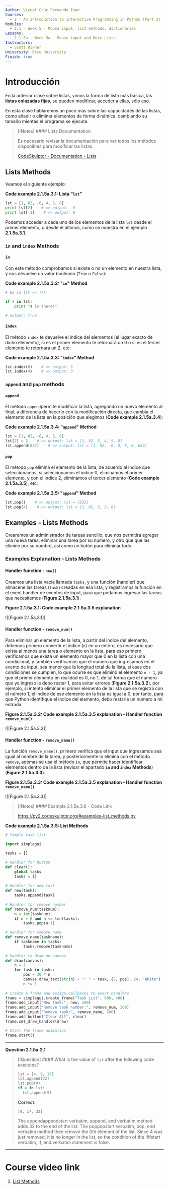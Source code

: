 ```yaml
---
Author: Vizuet Cruz Fernando Ivan
Courses:
  - 2 - An Introduction to Interactive Programming in Python (Part 2)
Modules:
  - 2.1 - Week 5 - Mouse input, list methods, dictionaries
Lessons:
  - 2.1.5a - Week 5a - Mouse input and More Lists
Instructors:
  - Scott Rixner
University: Rice University
Finish: true
---
```

# Introducción

En la anterior clase sobre listas, vimos la forma de lista más básica, las **listas enlazadas fijas**, se pueden modificar, acceder a ellas, sólo eso. 

En esta clase hablaremos un poco más sobre las capacidades de las listas, como añadir o eliminar elementos de forma dinámica, cambiando su tamaño mientas el programa se ejecuta.

> [!Notes] #### Lists Documentation
>
> Es necesario revisar la documentación para ver todos los métodos disponibles para modificar las listas.
> 
> [CodeSkulptor - Documentation - Lists](https://py2.codeskulptor.org/docs.html#tabs-Python)
## Lists Methods

Veamos el siguiente ejemplo:

**Code example 2.1.5a.3.1: Lista "`lst`"**

```python
lst = [1, 82, -6, 4, 5, 8]
print lst[2]    # => output: -6 
print lst[-1]    # => output: 8 
```
 
 Podemos acceder a cada uno de los elementos de la lista `lst` desde el primer elemento, o desde el últimos, como se muestra en el ejemplo **2.1.5a.3.1**.
### `in` and `index` Methods

#### `in`

Con este método comprobamos si existe o no un elemento en nuestra lista, y nos devuelve un valor booleano (`True` o `False`):

**Code example 2.1.5a.3.2: "`in`" Method**

```python
# 82 in lst => T/F

if 4 in lst:
	print "4 is there!"

# output: True
```
#### `index`

El método `index` te devuelve el indice del elementos (el lugar exacto de dicho elemento), si es el primer elemento te retornará un $0$ o si es el tercer elemento te retornará un $2$, etc:

**Code example 2.1.5a.3.3: "`index`" Method**

```python
lst.index(8)    # => output: 5 
lst.index(4)    # => output: 3
```
### `append` and `pop` methods
#### `append`

El método `append`permite modificar la lista, agregando un nuevo elemento al final, a diferencia de hacerlo con la modificación directa, que cambia el elemento de la lista en la posición que elegimos (**Code example 2.1.5a.3.4**):

**Code example 2.1.5a.3.4: "`append`" Method**

```python
lst = [1, 82, -6, 4, 5, 8]
lst[2] = 5    # => output: lst = [1, 82, 5, 4, 5, 8]
lst.append(632)    # => output: lst = [1, 82, -6, 4, 5, 8, 632]
```
#### `pop`

El método `pop` elimina el elemento de la lista, de acuerdo al indice que seleccionamos, si seleccionamos el indice $0$, eliminamos el primer elemento, y con el indice $2$, eliminamos el tercer elemento (**Code example 2.1.5a.3.5**), etc:

**Code example 2.1.5a.3.5: "`append`" Method**

```python
lst.pop()    # => output: lst = [632]
lst.pop(4)    # => output: lst = [1, 82, 5, 5, 8]
```

## Examples - Lists Methods

Crearemos un administrador de tareas sencillo, que nos permitirá agregar una nueva tarea, eliminar una tarea por su numero, y otro que que las elimine por su nombre, así como un botón para eliminar todo.

### Examples Explanation - Lists Methods
#### Handler function - `new()`

Creamos una lista vacía llamada `tasks`, y una función (handler) que  almacene las tareas (`task`) creadas en esa lista, y registramos la función en el event handler de eventos de input, para que podamos ingresar las tareas que necesitemos (**Figure 2.1.5a.3.1**).

**Figure 2.1.5a.3.1: Code example 2.1.5a.3.5 
explanation**

![[Figure 2.1.5a.3.1]]
#### Handler function - `remove_num()`

Para eliminar un elemento de la lista, a partir del indice del elemento, debemos primero convertir el indice (`n`) en un entero, es necesario que exista al menos una tarea o elemento en la lista, para eso primero verificamos que exista un elemento mayor que $0$ en la lista con una condicional, y también verificamos que el numero que ingresamos en el evento de input, sea menor que la longitud total de la lista, si esas dos condiciones se cumplen, lo que ocurre es que elimino el elemento `n - 1`, ya que el primer elemento en realidad es 0, no 1, de tal forma que el numero que yo ingreso le debo restar $1$, para evitar errores (**Figure 2.1.5a.3.2**), por ejemplo, si intento eliminar el primer elemento de la lista que se registra con el número $1$, el indice de ese elemento en la lista es igual a 0, por tanto, para que Python identifique el indice del elemento, debo restarle un numero a mi entrada.

**Figure 2.1.5a.3.2: Code example 2.1.5a.3.5 
explanation - Handler function `remove_num()`**

![[Figure 2.1.5a.3.2]]

#### Handler function - `remove_name()`

La función `remove_name()`, primero verifica que el input que ingresamos sea igual al nombre de la tarea, y posteriormente lo elimina con el método `remove`, ademas se usa el método `in`, que permite hacer identificar elementos dentro de la lista (revisar el apartado **`in` and `index` Methods**) (**Figure 2.1.5a.3.3**).

**Figure 2.1.5a.3.3: Code example 2.1.5a.3.5 
explanation - Handler function `remove_name()`**

![[Figure 2.1.5a.3.3]]

> [!Notes] #### Example 2.1.5a.3.6 - Code Link
>
> https://py2.codeskulptor.org/#examples-list_methods.py

**Code example 2.1.5a.3.5: List Methods**

```python
# Simple task list

import simplegui

tasks = []

# Handler for button
def clear():
    global tasks
    tasks = []
    
# Handler for new task
def new(task):
    tasks.append(task)
    
# Handler for remove number
def remove_num(tasknum):
    n = int(tasknum)
    if n > 0 and n <= len(tasks):
        tasks.pop(n-1)

# Handler for remove name
def remove_name(taskname):
    if taskname in tasks:
        tasks.remove(taskname)
    
# Handler to draw on canvas
def draw(canvas):
    n = 1
    for task in tasks:
        pos = 30 * n
        canvas.draw_text(str(n) + ": " + task, [5, pos], 24, "White")
        n += 1
        
# Create a frame and assign callbacks to event handlers
frame = simplegui.create_frame("Task List", 600, 400)
frame.add_input("New task:", new, 200)
frame.add_input("Remove task number:", remove_num, 200)
frame.add_input("Remove task:", remove_name, 200)
frame.add_button("Clear All", clear)
frame.set_draw_handler(draw)

# Start the frame animation
frame.start()
```


---
**Question 2.1.5a.2.1**

> [!Question] #### What is the value of `lst` after the following code executes? 
> 
> ```python
> lst = [4, 9, 17]
> lst.append(32)
> lst.pop(0)
> if 4 in lst:
>   lst.append(9)
> ```
> **Correct**:
> 
> `[9, 17, 32]`
> 
> The appendappendstart verbatim, append, end verbatim method adds 32 to the end of the list. The poppopstart verbatim, pop, end verbatim method then remove the 0th element of the list. Since 4 was just removed, it is no longer in the list, so the condition of the ififstart verbatim, if, end verbatim statement is false.

---
# Course video link

1. [List Methods](https://www.coursera.org/learn/interactive-python-2/lecture/82S5B/list-methods)